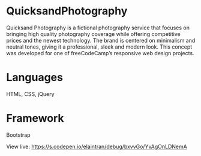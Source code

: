 # QuicksandPhotography

Quicksand Photography is a fictional photography service that focuses on bringing high quality photography coverage while offering competitive prices and the newest technology. The brand is centered on minimalism and neutral tones, giving it a professional, sleek and modern look. This concept was developed for one of freeCodeCamp’s responsive web design projects.

# Languages
HTML, CSS, jQuery

# Framework
Bootstrap

View live: https://s.codepen.io/elaintran/debug/bxvvGo/YvAgOnLDNemA

